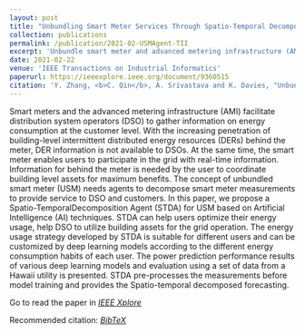 ```yaml
---
layout: post
title: "Unbundling Smart Meter Services Through Spatio-Temporal Decomposition Agents in DER-rich Environment"
collection: publications
permalink: /publication/2021-02-USMAgent-TII
excerpt: 'Unbundle smart meter and advanced metering infrastructure (AMI) data based on AI agenets to enhance the situational awareness of energy consumption at the customer level.'
date: 2021-02-22
venue: 'IEEE Transactions on Industrial Informatics'
paperurl: https://ieeexplore.ieee.org/document/9360515
citation: 'Y. Zhang, <b>C. Qin</b>, A. Srivastava and K. Davies, "Unbundling Smart Meter Services Through Spatio-Temporal Decomposition Agents in DER-rich Environment," in IEEE Transactions on Industrial Informatics, doi: 10.1109/TII.2021.3060870. - <a href = "http://chuanqin1230.github.io/files/2021-02-USMAgent-TII.bib">[BibTeX]</a>'
---
```


Smart meters and the advanced metering infrastructure (AMI) facilitate distribution system operators (DSO) to gather information on energy consumption at the customer level. With the increasing penetration of building-level intermittent distributed energy resources (DERs) behind the meter, DER information is not available to DSOs. At the same time, the smart meter enables users to participate in the grid with real-time information. Information for behind the meter is needed by the user to coordinate building level assets for maximum benefits. The concept of unbundled smart meter (USM) needs agents to decompose smart meter measurements to provide service to DSO and customers. In this paper, we propose a Spatio-TemporalDecomposition Agent (STDA) for USM based on Artificial Intelligence (AI) techniques. STDA can help users optimize their energy usage, help DSO to utilize building assets for the grid operation. The energy usage strategy developed by STDA is suitable for different users and can be customized by deep learning models according to the different energy consumption habits of each user. The power prediction performance results of various deep learning models and evaluation using a set of data from a Hawaii utility is presented. STDA pre-processes the measurements before model training and provides the Spatio-temporal decomposed forecasting.

Go to read the paper in [*<u>IEEE Xplore</u>*](https://ieeexplore.ieee.org/document/9360515)

Recommended citation: [*<u>BibTeX</u>*](http://chuanqin1230.github.io/files/2021-02-USMAgent-TII.bib)



